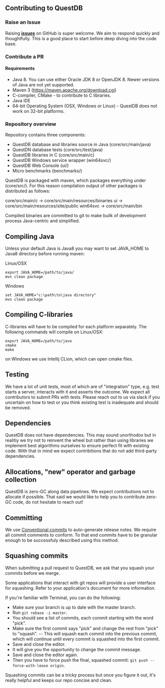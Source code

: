 ## Contributing to QuestDB

### Raise an Issue

Raising **[issues](https://github.com/questdb/questdb/issues)** on GitHub is super welcome. We aim to respond quickly and thoughtfully. This is a good place to start before deep diving into the code base.

### Contribute a PR

#### Requirements

- Java 8. You can use either Oracle JDK 8 or OpenJDK 8. Newer versions of Java are not yet supported.
- Maven 3 (https://maven.apache.org/download.cgi)
- C-compiler, CMake - to contribute to C libraries.
- Java IDE
- 64-bit Operating System (OSX, Windows or Linux) - QuestDB does not work on 32-bit platforms.

### Repository overview

Repository contains three components:
- QuestDB database and libraries source in Java (core/src/main/java)
- QuestDN database tests (core/src/test/java)
- QuestDB libraries in C (core/src/main/c)
- QuestDB Windows service wrapper (win64svc/)
- QuestDB Web Console (ui/)
- Micro benchmarks (benchmarks/)

QuestDB is packaged with maven, which packages everything under (core/src/). For this reason compilation output of
other packages is distributed as follows:

core/src/main/c -> core/src/main/resources/binaries
ui -> core/src/main/resources/site/public
win64svc -> core/src/main/bin

Compiled binaries are committed to git to make builk of development process Java-centric and simplified.

## Compiling Java

Unless your default Java is Java8 you may want to set JAVA_HOME to Java8 directory before running maven:

Linux/OSX
```text
export JAVA_HOME=/path/to/java/
mvn clean package
```

Windows
```text
set JAVA_HOME="c:\path\to\java directory"
mvn clean package
```

## Compiling C-libraries

C-libraries will have to be compiled for each platform separately. The following commands will compile on Linux/OSX:

```text
export JAVA_HOME=/path/to/java
cmake
make
```

on Windows we use Intellij CLion, which can open cmake files.

## Testing

We have a lot of unit tests, most of which are of "integration" type, e.g. test starts a server, interacts with it and asserts the outcome. We expect all contributors to submit PRs with tests. Please reach out to us via slack if you uncertain on how to test or you think existing test is inadequate and should be removed.

## Dependencies

QuestDB does not have dependencies. This may sound unorthodox but in realitiy we try not to reinvent the wheel but rather than using libraries we
implement best algorithms ourselves to ensure perfect fit with existing code. With that in mind we expect contribitions that do not add third-party dependencies.

## Allocations, "new" operator and garbage collection

QuestDB is zero-GC along data pipelines. We expect contributions not to allocate if possible. That said we would like to help you to
contribute zero-GC code, do not hesitate to reach out!

## Committing

We use [Conventional commits](https://www.conventionalcommits.org/en/v1.0.0/) to auto-generate release notes. We require all commit comments to conform. To that end commits have to be granular enough to be successfuly described using this method.

## Squashing commits

When submitting a pull request to QuestDB, we ask that you squash your commits before we merge.

Some applications that interact with git repos will provide a user interface for squashing. Refer to your application's document for more information.

If you're familiar with Terminal, you can do the following:

* Make sure your branch is up to date with the master branch.
* Run `git rebase -i master`.
* You should see a list of commits, each commit starting with the word "pick".
* Make sure the first commit says "pick" and change the rest from "pick" to "squash".
-- This will squash each commit into the previous commit, which will continue until every commit is squashed into the first commit.
* Save and close the editor.
* It will give you the opportunity to change the commit message. 
* Save and close the editor again.
* Then you have to force push the final, squashed commit: `git push --force-with-lease origin`.

Squashing commits can be a tricky process but once you figure it out, it's really helpful and keeps our repo concise and clean.
